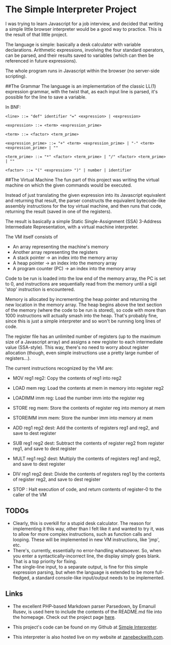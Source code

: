 The Simple Interpreter Project
==================

I was trying to learn Javascript for a job interview,
and decided that writing a simple little browser interpreter would be a good
way to practice.
This is the result of that little project.

The language is simple: basically a desk calculator
with variable declarations.
Arithmetic expressions, involving the four standard
operators, can be parsed, and their results saved to variables
(which can then be referenced in future expressions).

The whole program runs in Javascript within the browser
(no server-side scripting).

##The Grammar
The language is an implementation of the classic LL(1) expression grammar,
with the twist that, as each input line is parsed, it's possible
for the line to save a variable.

In BNF:
```
<line> ::= "def" identifier "=" <expression> | <expression>

<expression> ::= <term> <expression_prime>

<term> ::= <factor> <term_prime>

<expression_prime> ::= "+" <term> <expression_prime> | "-" <term> <expression_prime> | ""

<term_prime> ::= "*" <factor> <term_prime> | "/" <factor> <term_prime> | ""

<factor> ::= "(" <expression> ")" | number | identifier
```

##The Virtual Machine
The fun part of this project was writing the virtual machine
on which the given commands would be executed.

Instead of just translating the given expression into its
Javascript equivalent and returning that result, the parser
constructs the equivalent bytecode-like assembly instructions
for the toy virtual machine, and then runs that code,
returning the result (saved in one of the registers).

The result is basically a simple Static Single-Assignment (SSA)
3-Address Intermediate Representation, with a virtual machine interpreter.

The VM itself consists of
* An array representing the machine's memory
* Another array representing the registers
* A stack pointer -> an index into the memory array
* A heap pointer -> an index into the memory array
* A program counter (PC) -> an index into the memory array

Code to be run is loaded into the low end of the memory array,
the PC is set to 0, and instructions are sequentially read from the memory
until a sigil 'stop' instruction is encountered.

Memory is allocated by incrementing the heap pointer
and returning the new location in the memory array.
The heap begins above the text section of the memory
(where the code to be run is stored), so code with
more than 1000 instructions will actually smash into the heap.
That's probably fine, since this is just a simple interpreter
and so won't be running long lines of code.

The register file has an unlimited number of registers
(up to the maximum size of a Javascript array) and assigns
a new register to each intermediate value
(SSA-style).
This way, there's no need to worry about register allocation
(though, even simple instructions use a pretty large number
of registers...).

The current instructions recognized by the VM are:
* MOV reg1 reg2: Copy the contents of reg1 into reg2

* LOAD mem reg: Load the contents at mem in memory into register reg2

* LOADIMM imm reg: Load the number imm into the register reg

* STORE reg mem: Store the contents of register reg into memory at mem

* STOREIMM imm mem: Store the number imm into memory at mem

* ADD reg1 reg2 dest: Add the contents of registers reg1 and reg2,
and save to dest register

* SUB reg1 reg2 dest: Subtract the contents of register reg2 from register reg1,
and save to dest register

* MULT reg1 reg2 dest: Multiply the contents of registers reg1 and reg2,
and save to dest register

* DIV reg1 reg2 dest: Divide the contents of registers reg1
by the contents of register reg2, and save to dest register

* STOP : Halt execution of code, and return contents of register-0
to the caller of the VM

## TODOs
* Clearly, this is overkill for a stupid desk calculator.
The reason for implementing it this way, other than I felt like
it and wanted to try it, was to allow for more complex instructions,
such as function calls and looping.
These will be implemented in new VM instructions, like 'jmp', etc.
* There's, currently, essentially no error-handling whatsoever.
So, when you enter a syntactically-incorrect line, the display
simply goes blank. That is a top priority for fixing.
* The single-line input, to a separate output, is fine for this
simple expression parsing, but when the language is extended to
be more full-fledged, a standard console-like input/output
needs to be implemented.

## Links
* The excellent PHP-based Markdown parser Parsedown,
by Emanuil Rusev,
is used here to include the contents of the README.md
file into the homepage. Check out the project page
[here](http://parsedown.org).

* This project's code can be found on my Github at
[Simple Interpreter](http://github.com/zanebeckwith/simple-interpreter).

* This interpreter is also hosted live on my website at
[zanebeckwith.com](http://www.zanebeckwith.com/simple-interpreter).
